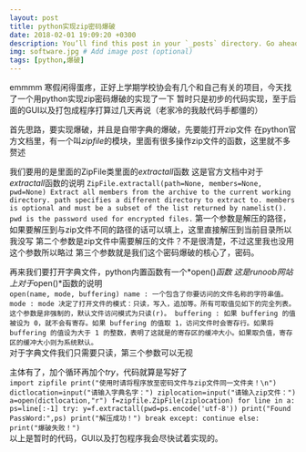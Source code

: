 ```yaml
---
layout: post
title: python实现zip密码爆破
date: 2018-02-01 19:09:20 +0300
description: You’ll find this post in your `_posts` directory. Go ahead and edit it and re-build the site to see your changes. # Add post description (optional)
img: software.jpg # Add image post (optional)
tags: [python,爆破]
---
```

emmmm
寒假闲得蛋疼，正好上学期学校协会有几个和自己有关的项目，今天找了一个用python实现zip密码爆破的实现了一下
暂时只是初步的代码实现，至于后面的GUI以及打包成程序打算过几天再说（老家冷的我敲代码手都僵的）

首先思路，要实现爆破，并且是自带字典的爆破，先要能打开zip文件
在python官方文档里，有一个叫*zipfile*的模块，里面有很多操作zip文件的函数，这里就不多赘述

我们要用的是里面的ZipFile类里面的*extractall*函数
这是官方文档中对于*extractall*函数的说明
	```
	ZipFile.extractall(path=None, members=None, pwd=None)
	Extract all members from the archive to the current working directory. path specifies a different directory to extract to.
	members is optional and must be a subset of the list returned by namelist(). pwd is the password used for encrypted files.
	```
第一个参数是解压的路径，如果要解压到与zip文件不同的路径的话可以填上，这里直接解压到当前目录所以我没写
第二个参数是zip文件中需要解压的文件？不是很清楚，不过这里我也没用这个参数所以略过
第三个参数就是我们这个密码爆破的核心了，密码。

再来我们要打开字典文件，python内置函数有一个*open()*函数
这是runoob网站上对于*open()*函数的说明</br>
	```
	open(name, mode, buffering)
    name : 一个包含了你要访问的文件名称的字符串值。
    mode : mode 决定了打开文件的模式：只读，写入，追加等。所有可取值见如下的完全列表。这个参数是非强制的，默认文件访问模式为只读(r)。
    buffering : 如果 buffering 的值被设为 0，就不会有寄存。如果 buffering 的值取 1，访问文件时会寄存行。如果将 buffering 的值设为大于 1 的整数，表明了这就是的寄存区的缓冲大小。如果取负值，寄存区的缓冲大小则为系统默认。
    ``` </br>
对于字典文件我们只需要只读，第三个参数可以无视

主体有了，加个循环再加个*try*，代码就算是写好了</br>
    ```
    import zipfile
    print("使用时请将程序放至密码文件与zip文件同一文件夹！\n")
    dictlocation=input("请输入字典名字：")
    ziplocation=input("请输入zip文件：")
    a=open(dictlocation,"r")
    f=zipfile.ZipFile(ziplocation)
    for line in a:
	    ps=line[:-1]
    	try:
	    	y=f.extractall(pwd=ps.encode('utf-8'))
	    	print("Found PassWord:",ps)
	    	print("解压成功！")
	    	break
	    except:
	    	continue
	    else:
		    print("爆破失败！")
	``` </br>
以上是暂时的代码，GUI以及打包程序我会尽快试着实现的。